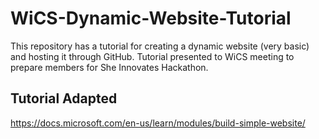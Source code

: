 # WiCS-Dynamic-Website-Tutorial
This repository has a tutorial for creating a dynamic website (very basic) and hosting it through GitHub. Tutorial presented to WiCS meeting to prepare members for She Innovates Hackathon.


## Tutorial Adapted
https://docs.microsoft.com/en-us/learn/modules/build-simple-website/
